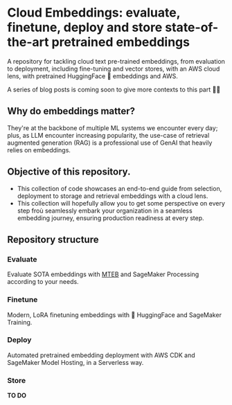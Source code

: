 # Cloud Embeddings: evaluate, finetune, deploy and store state-of-the-art pretrained embeddings

A repository for tackling cloud text pre-trained embeddings, from evaluation to deployment, including fine-tuning and vector stores, with an AWS cloud lens, with pretrained HuggingFace 🤗 embeddings and AWS.

A series of blog posts is coming soon to give more contexts to this part 👷🏻 

## Why do embeddings matter?

They're at the backbone of multiple ML systems we encounter every day; plus, as LLM encounter increasing popularity, the use-case of retrieval augmented generation (RAG) is a professional use of GenAI that heavily relies on embeddings.

## Objective of this repository.

* This collection of code showcases an end-to-end guide from selection, deployment to storage and retrieval embeddings with a cloud lens.
* This collection will hopefully allow you to get some perspective on every step froù seamlessly embark your organization in a seamless embedding journey, ensuring production readiness at every step.

## Repository structure

### Evaluate
Evaluate SOTA embeddings with [MTEB](https://huggingface.co/blog/mteb) and SageMaker Processing according to your needs.

### Finetune

Modern, LoRA finetuning embeddings with 🤗 HuggingFace and SageMaker Training.

### Deploy

Automated pretrained embedding deployment with AWS CDK and SageMaker Model Hosting, in a Serverless way.

### Store
__TO DO__
 

